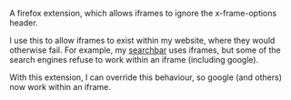 A firefox extension, which allows iframes to ignore the x-frame-options header.

I use this to allow iframes to exist within my website, where they would otherwise fail.
For example, my [searchbar](http://nickthecoder.co.uk/searchbar/s.py) uses iframes,
but some of the search engines refuse to work within an iframe (including google).

With this extension, I can override this behaviour, so google (and others) now work within an iframe.




